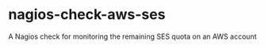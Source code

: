 nagios-check-aws-ses
====================

A Nagios check for monitoring the remaining SES quota on an AWS account
